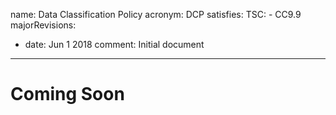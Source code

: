 name: Data Classification Policy
acronym: DCP
satisfies:
  TSC:
    - CC9.9
majorRevisions:
  - date: Jun 1 2018
    comment: Initial document
---

# Coming Soon